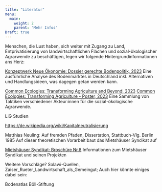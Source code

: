 ```yaml
---
title: "Literatur"
menu:
  main:
    weight: 2
    parent: "Mehr Infos"
Draft: true
---
```


Menschen, die Lust haben, sich weiter mit Zugang zu Land, Entprivatisierung von landwirtschaftlichen Flächen und sozial-ökologischer Agrarwende zu beschäftigen, legen wir folgende Hintergrundinformationen ans Herz:

[Konzeptwerk Neue Ökonomie: Dossier gerechte Bodenpolitik, 2023](https://konzeptwerk-neue-oekonomie.org/wp-content/uploads/2023/04/Dossier_Bodenpolitik_KNOE2023.pdf)
Eine ausführliche Analyse des Bodenmarktes in Deutschland inkl. Alternativen und Handlungsideen, was dagegen getan werden kann.

[Common Ecologies: Transforming Agriculture and Beyond, 2023](Transforming-Agriculture.pdf)
[Common Ecologies: Transforming Agriculture - Poster, 2023](Transforming-Agriculture-Poster.pdf)
Eine Sammlung von Taktiken verschiedener Akteur:innen für die sozial-ökologische Agrarwende.


LiG Studien

https://de.wikipedia.org/wiki/Kapitalneutralisierung

Matthias Neuling: Auf fremden Pfaden, Dissertation, Stattbuch-Vlg. Berlin 1985 
Auf dieser theoretischen Vorarbeit baut das Mietshäuser Syndikat auf

[Mietshäuser Syndikat: Broschüre Nr.8](https://www.syndikat.org/broschuere-nr-8-2021/)
Informationen zum Mietshäuser Syndikat und seinen Projekten

Weitere Vorschläge? Solawi-Quellen, Zaiser_Rueter_Landwirtschaft_als_Gemeingut;
Auch hier könnte einiges dabei sein:

Bodenatlas Böll-Stiftung
